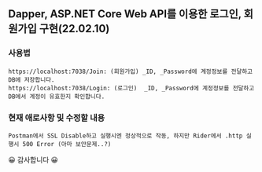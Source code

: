 ## Dapper, ASP.NET Core Web API를 이용한 로그인, 회원가입 구현(22.02.10)

### 사용법
`https://localhost:7038/Join: (회원가입) _ID, _Password에 계정정보를 전달하고 DB에 저장합니다.`   
`https://localhost:7038/Login: (로그인)  _ID, _Password에 계정정보를 전달하고 DB에서 계정이 유효한지 확인합니다.`                                                                                          
### 현재 애로사항 및 수정할 내용
`Postman에서 SSL Disable하고 실행시엔 정상적으로 작동, 하지만 Rider에서 .http 실행시 500 Error (아마 보안문제..?)`
   
   


😀 감사합니다 😀      
